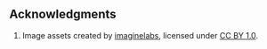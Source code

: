 ## Acknowledgments

1. Image assets created by [imaginelabs](https://opengameart.org/content/breakout-brick-breaker-tile-set-free), licensed under [CC BY 1.0](https://creativecommons.org/publicdomain/zero/1.0/).

